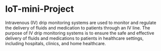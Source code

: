 # IoT-mini-Project
Intravenous (IV) drip monitoring systems are used to monitor and regulate the delivery of fluids
and medication to patients through an IV line. The purpose of IV drip monitoring systems is to
ensure the safe and effective delivery of fluids and medications to patients in healthcare settings,
including hospitals, clinics, and home healthcare. 
